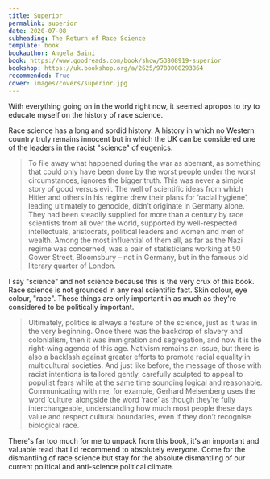 ```yaml
---
title: Superior
permalink: superior
date: 2020-07-08
subheading: The Return of Race Science
template: book
bookauthor: Angela Saini
book: https://www.goodreads.com/book/show/53808919-superior
bookshop: https://uk.bookshop.org/a/2625/9780008293864
recommended: True
cover: images/covers/superior.jpg
---
```


With everything going on in the world right now, it seemed apropos to try to educate myself on the history of race science.

Race science has a long and sordid history. A history in which no Western country truly remains innocent but in which the UK can be considered one of the leaders in the racist "science" of eugenics.

> To file away what happened during the war as aberrant, as something that could only have been done by the worst people under the worst circumstances, ignores the bigger truth. This was never a simple story of good versus evil. The well of scientific ideas from which Hitler and others in his regime drew their plans for ‘racial hygiene’, leading ultimately to genocide, didn’t originate in Germany alone. They had been steadily supplied for more than a century by race scientists from all over the world, supported by well-respected intellectuals, aristocrats, political leaders and women and men of wealth. Among the most influential of them all, as far as the Nazi regime was concerned, was a pair of statisticians working at 50 Gower Street, Bloomsbury – not in Germany, but in the famous old literary quarter of London.

I say "science" and not science because this is the very crux of this book. Race science is not grounded in any real scientific fact. Skin colour, eye colour, "race". These things are only important in as much as they're considered to be politically important.

> Ultimately, politics is always a feature of the science, just as it was in the very beginning. Once there was the backdrop of slavery and colonialism, then it was immigration and segregation, and now it is the right-wing agenda of this age. Nativism remains an issue, but there is also a backlash against greater efforts to promote racial equality in multicultural societies. And just like before, the message of those with racist intentions is tailored gently, carefully sculpted to appeal to populist fears while at the same time sounding logical and reasonable. Communicating with me, for example, Gerhard Meisenberg uses the word ‘culture’ alongside the word ‘race’ as though they’re fully interchangeable, understanding how much most people these days value and respect cultural boundaries, even if they don’t recognise biological race.

There's far too much for me to unpack from this book, it's an important and valuable read that I'd recommend to absolutely everyone. Come for the dismantling of race science but stay for the absolute dismantling of our current political and anti-science political climate.